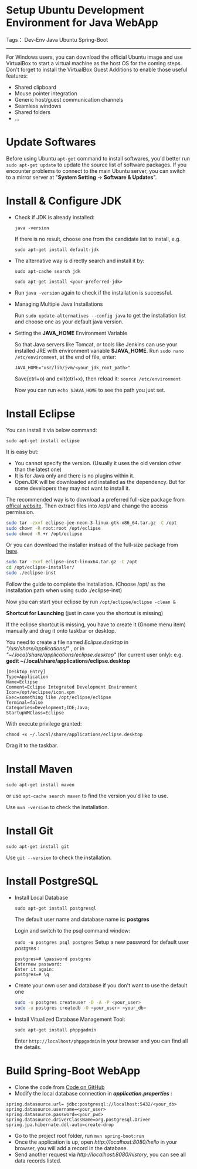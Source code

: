 ﻿Setup Ubuntu Development Environment for Java WebApp
================================================================

Tags： Dev-Env Java Ubuntu Spring-Boot

----------

For Windows users, you can download the official Ubuntu image and use VirtualBox to start a virtual machine as the host OS for the coming steps.
Don't forget to install the VirtualBox Guest Additions to enable those useful features:
 - Shared clipboard
 - Mouse pointer integration
 - Generic host/guest communication channels
 - Seamless windows
 - Shared folders
 - ...

# **Update Softwares**
Before using Ubuntu `apt-get` command to install softwares, you'd better run `sudo apt-get update` to update the source list of software packages.
If you encounter problems to connect to the main Ubuntu server, you can switch to a mirror server at "**System Setting** -> **Software & Updates**".

# **Install & Configure JDK**
- Check if JDK is already installed:

  `java -version`

  If there is no result, choose one from the candidate list to install, e.g.

  `sudo apt-get install default-jdk`

- The alternative way is directly search and install it by:

  `sudo apt-cache search jdk`

  `sudo apt-get install <your-preferred-jdk>`
- Run `java -version` again to check if the installation is successful.

- Managing Multiple Java Installations

  Run `sudo update-alternatives --config java` to get the installation list and choose one as your default java version.

- Setting the **JAVA_HOME** Environment Variable

  So that Java servers like Tomcat, or tools like Jenkins can use your installed JRE with environment variable **$JAVA_HOME**.
  Run `sudo nano /etc/environment`, at the end of file, enter:

  `JAVA_HOME="usr/lib/jvm/<your_jdk_root_path>"`

  Save(ctrl+o) and exit(ctrl+x), then reload it: `source /etc/environment`

  Now you can run `echo $JAVA_HOME` to see the path you just set.

# **Install Eclipse**
You can install it via below command:

`sudo apt-get install eclipse`

It is easy but:
 - You cannot specify the version. (Usually it uses the old version other than the latest one)
 - It is for Java only and there is no plugins within it.
 - OpenJDK will be downloaded and installed as the dependency. But for some developers they may not want to install it.

The recommended way is to download a preferred full-size package from [offical website][1]. Then extract files into /opt/ and change the access permission.

``` bash
sudo tar -zxvf eclipse-jee-neon-3-linux-gtk-x86_64.tar.gz -C /opt
sudo chown -R root:root /opt/eclipse
sudo chmod -R +r /opt/eclipse
```

Or you can download the installer instead of the full-size package from [here][2].

``` bash
sudo tar -zxvf eclipse-inst-linux64.tar.gz -C /opt
cd /opt/eclipse-installer/
sudo ./eclipse-inst
```

Follow the guide to complete the installation. (Choose /opt/ as the installation path when using sudo ./eclipse-inst)

Now you can start your eclipse by run `/opt/eclipse/eclipse -clean &`

**Shortcut for Launching** (just in case you the shortcut is missing)

If the eclipse shortcut is missing, you have to create it (Gnome menu item) manually and drag it onto taskbar or desktop.

You need to create a file named *Eclipse.desktop* in *"/usr/share/applications/"* , or in *"~/.local/share/applications/eclipse.desktop"* (for current user only):
e.g.
**gedit ~/.local/share/applications/eclipse.desktop**
``` properties
[Desktop Entry]
Type=Application
Name=Eclipse
Comment=Eclipse Integrated Development Environment
Icon=/opt/eclipse/icon.xpm
Exec=something like /opt/eclipse/eclipse
Terminal=false
Categories=Development;IDE;Java;
StartupWMClass=Eclipse
```
With execute privilege granted:

`chmod +x ~/.local/share/applications/eclipse.desktop`

Drag it to the taskbar.

# **Install Maven**

`sudo apt-get install maven`

or use `apt-cache search maven` to find the version you'd like to use.

Use `mvn -version` to check the installation.

# **Install Git**

`sudo apt-get install git`

Use `git --version` to check the installation.

# **Install PostgreSQL**
- Install Local Database

  `sudo apt-get install postgresql`

  The default user name and database name is: **postgres**

  Login and switch to the psql command window:

  `sudo -u postgres psql postgres`
  Setup a new password for default user *postgres* :
  ```
  postgres=# \password postgres
  Enternew password:
  Enter it again:
  postgres=# \q
  ```

- Create your own user and database if you don't want to use the default one
  ``` bash
  sudo -u postgres createuser -D -A -P <your_user>
  sudo -u postgres createdb -O <your_user> <your_db>
  ```

- Install Vitualized Database Management Tool:

  `sudo apt-get install phppgadmin`

  Enter `http://localhost/phppgadmin` in your browser and you can find all the details.

# **Build Spring-Boot WebApp**
 - Clone the code from [Code on GitHub][3]
 - Modify the local database connection in ***application.properties*** :
  ``` properties
  spring.datasource.url= jdbc:postgresql://localhost:5432/<your_db>
  spring.datasource.username=<your_user>
  spring.datasource.password=<your_pwd>
  spring.datasource.driverClassName=org.postgresql.Driver
  spring.jpa.hibernate.ddl-auto=create-drop
  ```
  
- Go to the project root folder, run `mvn spring-boot:run`
 - Once the application is up, open *http://localhost:8080/hello* in your browser, you will add a record in the database.
 - Send another request via *http://localhost:8080/history*, you can see all data records listed.


  [1]: http://www.eclipse.org/downloads/packages/
  [2]: https://www.eclipse.org/downloads/?
  [3]: https://github.wdf.sap.corp/i075908/spring-boot-webapp-demo/tree/master
